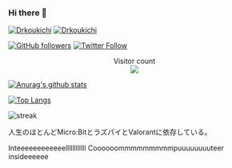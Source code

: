 ### Hi there 👋
[![Drkoukichi](https://img.shields.io/endpoint?url=https%3A%2F%2Fatcoder-badges.now.sh%2Fapi%2Fatcoder%2Fjson%2Fkoukichinet)](https://atcoder.jp/users/koukichinet)
[![Drkoukichi](https://img.shields.io/endpoint?url=https%3A%2F%2Fatcoder-badges.now.sh%2Fapi%2Fcodeforces%2Fjson%2Fkoukichinet)](https://codeforces.com/profile/koukichinet)

[![GitHub followers](https://img.shields.io/github/followers/Drkoukichi.svg?style=social&label=Follow&maxAge=2592000)](https://github.com/Drkoukichi?tab=followers)
[![Twitter Follow](https://img.shields.io/twitter/follow/koukichinet?style=social)](https://twitter.com/koukichinet)

<p align="center"> 
  Visitor count<br>
  <img src="https://profile-counter.glitch.me/Drkoukichi/count.svg" />
</p>

[![Anurag's github stats](https://github-readme-stats.vercel.app/api?username=Drkoukichi&theme=dark&show_icons=true)](https://github.com/anuraghazra/github-readme-stats)

[![Top Langs](https://github-readme-stats.vercel.app/api/top-langs/?username=Drkoukichi&theme=dark)](https://github.com/anuraghazra/github-readme-stats)

![streak](https://github-readme-streak-stats.herokuapp.com/?user=pippi-sniper&theme=dark)

人生のほとんどMicro:BitとラズパイとValorantに依存している。

Inteeeeeeeeeeeellllllllllll Coooooommmmmmmmmpuuuuuuuuteer insideeeeee


<!--
**Drkoukichi/Drkoukichi** is a ✨ _special_ ✨ repository because its `README.md` (this file) appears on your GitHub profile.

Here are some ideas to get you started:

- 🔭 I’m currently working on ...
- 🌱 I’m currently learning ...
- 👯 I’m looking to collaborate on ...
- 🤔 I’m looking for help with ...
- 💬 Ask me about ...
- 📫 How to reach me: ...
- 😄 Pronouns: ...
- ⚡ Fun fact: ...
-->
